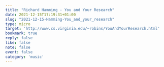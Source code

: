 ```yaml
---
title: "Richard Hamming - You and Your Research"
date: 2021-12-15T17:19:31+01:00
slug: "2021-12-15-Hamming-You_and_your_research"
type: micro
target: 'http://www.cs.virginia.edu/~robins/YouAndYourResearch.html'
bookmark: true
reply: false
like: false
note: false
event: false
category: 'music'
---
```

